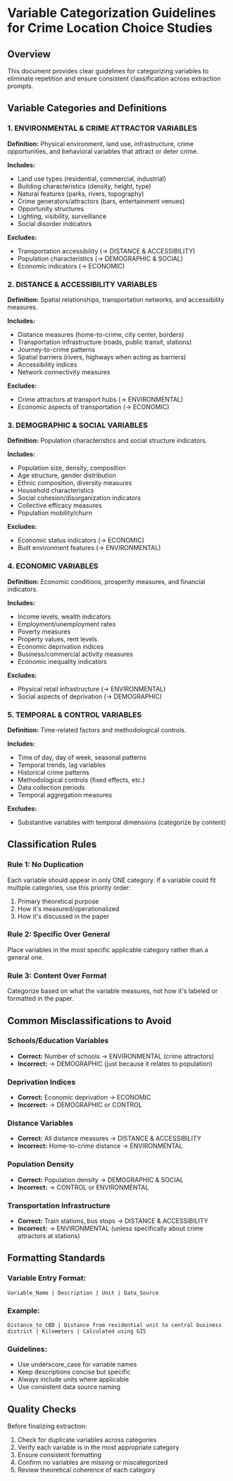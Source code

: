 # Variable Categorization Guidelines for Crime Location Choice Studies

## Overview
This document provides clear guidelines for categorizing variables to eliminate repetition and ensure consistent classification across extraction prompts.

## Variable Categories and Definitions

### 1. ENVIRONMENTAL & CRIME ATTRACTOR VARIABLES
**Definition:** Physical environment, land use, infrastructure, crime opportunities, and behavioral variables that attract or deter crime.

**Includes:**
- Land use types (residential, commercial, industrial)
- Building characteristics (density, height, type)
- Natural features (parks, rivers, topography)
- Crime generators/attractors (bars, entertainment venues)
- Opportunity structures
- Lighting, visibility, surveillance
- Social disorder indicators

**Excludes:**
- Transportation accessibility (→ DISTANCE & ACCESSIBILITY)
- Population characteristics (→ DEMOGRAPHIC & SOCIAL)
- Economic indicators (→ ECONOMIC)

### 2. DISTANCE & ACCESSIBILITY VARIABLES
**Definition:** Spatial relationships, transportation networks, and accessibility measures.

**Includes:**
- Distance measures (home-to-crime, city center, borders)
- Transportation infrastructure (roads, public transit, stations)
- Journey-to-crime patterns
- Spatial barriers (rivers, highways when acting as barriers)
- Accessibility indices
- Network connectivity measures

**Excludes:**
- Crime attractors at transport hubs (→ ENVIRONMENTAL)
- Economic aspects of transportation (→ ECONOMIC)

### 3. DEMOGRAPHIC & SOCIAL VARIABLES
**Definition:** Population characteristics and social structure indicators.

**Includes:**
- Population size, density, composition
- Age structure, gender distribution
- Ethnic composition, diversity measures
- Household characteristics
- Social cohesion/disorganization indicators
- Collective efficacy measures
- Population mobility/churn

**Excludes:**
- Economic status indicators (→ ECONOMIC)
- Built environment features (→ ENVIRONMENTAL)

### 4. ECONOMIC VARIABLES
**Definition:** Economic conditions, prosperity measures, and financial indicators.

**Includes:**
- Income levels, wealth indicators
- Employment/unemployment rates
- Poverty measures
- Property values, rent levels
- Economic deprivation indices
- Business/commercial activity measures
- Economic inequality indicators

**Excludes:**
- Physical retail infrastructure (→ ENVIRONMENTAL)
- Social aspects of deprivation (→ DEMOGRAPHIC)

### 5. TEMPORAL & CONTROL VARIABLES
**Definition:** Time-related factors and methodological controls.

**Includes:**
- Time of day, day of week, seasonal patterns
- Temporal trends, lag variables
- Historical crime patterns
- Methodological controls (fixed effects, etc.)
- Data collection periods
- Temporal aggregation measures

**Excludes:**
- Substantive variables with temporal dimensions (categorize by content)

## Classification Rules

### Rule 1: No Duplication
Each variable should appear in only ONE category. If a variable could fit multiple categories, use this priority order:
1. Primary theoretical purpose
2. How it's measured/operationalized
3. How it's discussed in the paper

### Rule 2: Specific Over General
Place variables in the most specific applicable category rather than a general one.

### Rule 3: Content Over Format
Categorize based on what the variable measures, not how it's labeled or formatted in the paper.

## Common Misclassifications to Avoid

### Schools/Education Variables
- **Correct:** Number of schools → ENVIRONMENTAL (crime attractors)
- **Incorrect:** → DEMOGRAPHIC (just because it relates to population)

### Deprivation Indices
- **Correct:** Economic deprivation → ECONOMIC
- **Incorrect:** → DEMOGRAPHIC or CONTROL

### Distance Variables
- **Correct:** All distance measures → DISTANCE & ACCESSIBILITY
- **Incorrect:** Home-to-crime distance → ENVIRONMENTAL

### Population Density
- **Correct:** Population density → DEMOGRAPHIC & SOCIAL
- **Incorrect:** → CONTROL or ENVIRONMENTAL

### Transportation Infrastructure
- **Correct:** Train stations, bus stops → DISTANCE & ACCESSIBILITY
- **Incorrect:** → ENVIRONMENTAL (unless specifically about crime attractors at stations)

## Formatting Standards

### Variable Entry Format:
```
Variable_Name | Description | Unit | Data_Source
```

### Example:
```
Distance_to_CBD | Distance from residential unit to central business district | Kilometers | Calculated using GIS
```

### Guidelines:
- Use underscore_case for variable names
- Keep descriptions concise but specific
- Always include units where applicable
- Use consistent data source naming

## Quality Checks

Before finalizing extraction:
1. Check for duplicate variables across categories
2. Verify each variable is in the most appropriate category
3. Ensure consistent formatting
4. Confirm no variables are missing or miscategorized
5. Review theoretical coherence of each category
